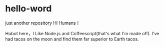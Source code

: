 # hello-word
just another repository
Hi Humans！

Hubot here，I Like Node.js and Coffeescript(that's what I'm made of!).
I've had tacos on the moon and find them far superior to Earth tacos.
